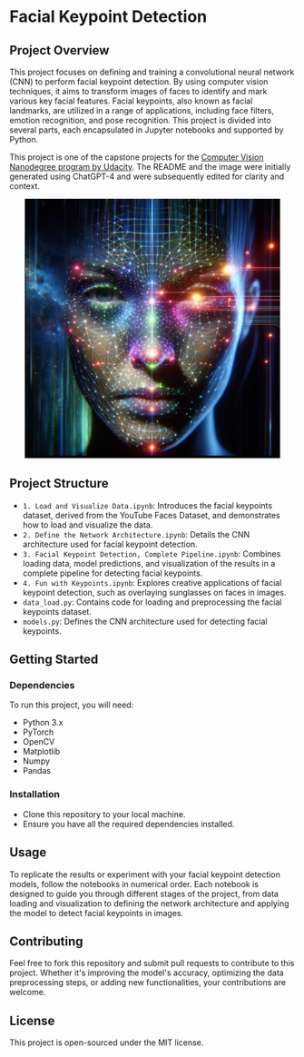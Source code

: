 # Facial Keypoint Detection

## Project Overview
This project focuses on defining and training a convolutional neural network (CNN) to perform facial keypoint detection. By using computer vision techniques, it aims to transform images of faces to identify and mark various key facial features. Facial keypoints, also known as facial landmarks, are utilized in a range of applications, including face filters, emotion recognition, and pose recognition. This project is divided into several parts, each encapsulated in Jupyter notebooks and supported by Python.

This project is one of the capstone projects for the [Computer Vision Nanodegree program by Udacity](https://www.udacity.com/course/computer-vision-nanodegree--nd891). The README and the image were initially generated using ChatGPT-4 and were subsequently edited for clarity and context.

<p align="center">
  <img src="images/facial_keypoint_image_generated_by_dall-e.png" alt="Facial Keypoint Detection" width="450"/>
</p>

## Project Structure
- `1. Load and Visualize Data.ipynb`: Introduces the facial keypoints dataset, derived from the YouTube Faces Dataset, and demonstrates how to load and visualize the data.
- `2. Define the Network Architecture.ipynb`: Details the CNN architecture used for facial keypoint detection.
- `3. Facial Keypoint Detection, Complete Pipeline.ipynb`: Combines loading data, model predictions, and visualization of the results in a complete pipeline for detecting facial keypoints.
- `4. Fun with Keypoints.ipynb`: Explores creative applications of facial keypoint detection, such as overlaying sunglasses on faces in images.
- `data_load.py`: Contains code for loading and preprocessing the facial keypoints dataset.
- `models.py`: Defines the CNN architecture used for detecting facial keypoints.

## Getting Started
### Dependencies
To run this project, you will need:
- Python 3.x
- PyTorch
- OpenCV
- Matplotlib
- Numpy
- Pandas

### Installation
* Clone this repository to your local machine.
*  Ensure you have all the required dependencies installed.


## Usage
To replicate the results or experiment with your facial keypoint detection models, follow the notebooks in numerical order. Each notebook is designed to guide you through different stages of the project, from data loading and visualization to defining the network architecture and applying the model to detect facial keypoints in images.

## Contributing
Feel free to fork this repository and submit pull requests to contribute to this project. Whether it's improving the model's accuracy, optimizing the data preprocessing steps, or adding new functionalities, your contributions are welcome.

## License
This project is open-sourced under the MIT license.
